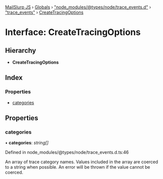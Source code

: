 [MailSlurp JS](../README.md) › [Globals](../globals.md) › ["node_modules/@types/node/trace_events.d"](../modules/_node_modules__types_node_trace_events_d_.md) › ["trace_events"](../modules/_node_modules__types_node_trace_events_d_._trace_events_.md) › [CreateTracingOptions](_node_modules__types_node_trace_events_d_._trace_events_.createtracingoptions.md)

# Interface: CreateTracingOptions

## Hierarchy

* **CreateTracingOptions**

## Index

### Properties

* [categories](_node_modules__types_node_trace_events_d_._trace_events_.createtracingoptions.md#categories)

## Properties

###  categories

• **categories**: *string[]*

Defined in node_modules/@types/node/trace_events.d.ts:46

An array of trace category names. Values included in the array are
coerced to a string when possible. An error will be thrown if the
value cannot be coerced.
